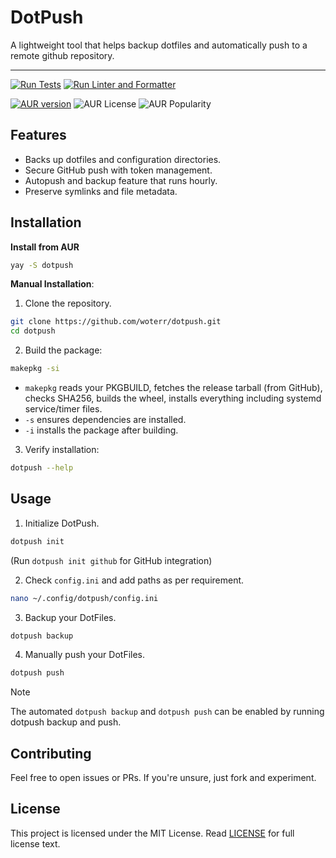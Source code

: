# DotPush

A lightweight tool that helps backup dotfiles and automatically push to a remote github repository.

---

[![Run Tests](https://github.com/woterr/dotpush/actions/workflows/tests.yml/badge.svg)](https://github.com/woterr/dotpush/actions/workflows/tests.yml) [![Run Linter and Formatter](https://github.com/woterr/dotpush/actions/workflows/ci.yml/badge.svg)](https://github.com/woterr/dotpush/actions/workflows/ci.yml)

[![AUR version](https://img.shields.io/aur/version/dotpush)](https://aur.archlinux.org/packages/dotpush)  ![AUR License](https://img.shields.io/aur/license/dotpush) ![AUR Popularity](https://img.shields.io/aur/popularity/:packageName)


## Features
- Backs up dotfiles and configuration directories.
- Secure GitHub push with token management.
- Autopush and backup feature that runs hourly.
- Preserve symlinks and file metadata.

## Installation

**Install from AUR**
```bash
yay -S dotpush
```

**Manual Installation**:

1. Clone the repository.
```bash
git clone https://github.com/woterr/dotpush.git
cd dotpush
```

2. Build the package:
```bash
makepkg -si
```

- `makepkg` reads your PKGBUILD, fetches the release tarball (from GitHub), checks SHA256, builds the wheel, installs everything including systemd service/timer files.
- `-s` ensures dependencies are installed.
- `-i` installs the package after building.

3. Verify installation:
```bash
dotpush --help
```

## Usage

1. Initialize DotPush.

```bash
dotpush init
```
(Run `dotpush init github` for GitHub integration)

2. Check `config.ini` and add paths as per requirement.

```bash
nano ~/.config/dotpush/config.ini
```

3. Backup your DotFiles.

```bash
dotpush backup
```

4. Manually push your DotFiles.

```bash
dotpush push
```

> [!NOTE]
> The automated `dotpush backup` and `dotpush push` can be enabled by running dotpush backup and push.

## Contributing

Feel free to open issues or PRs. If you're unsure, just fork and experiment.

## License

This project is licensed under the MIT License. Read [LICENSE](LICENSE) for full license text.
